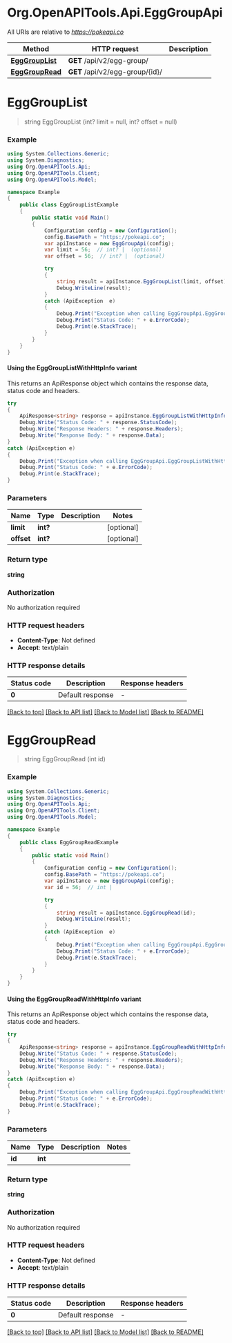 # Org.OpenAPITools.Api.EggGroupApi

All URIs are relative to *https://pokeapi.co*

| Method | HTTP request | Description |
|--------|--------------|-------------|
| [**EggGroupList**](EggGroupApi.md#egggrouplist) | **GET** /api/v2/egg-group/ |  |
| [**EggGroupRead**](EggGroupApi.md#egggroupread) | **GET** /api/v2/egg-group/{id}/ |  |

<a name="egggrouplist"></a>
# **EggGroupList**
> string EggGroupList (int? limit = null, int? offset = null)



### Example
```csharp
using System.Collections.Generic;
using System.Diagnostics;
using Org.OpenAPITools.Api;
using Org.OpenAPITools.Client;
using Org.OpenAPITools.Model;

namespace Example
{
    public class EggGroupListExample
    {
        public static void Main()
        {
            Configuration config = new Configuration();
            config.BasePath = "https://pokeapi.co";
            var apiInstance = new EggGroupApi(config);
            var limit = 56;  // int? |  (optional) 
            var offset = 56;  // int? |  (optional) 

            try
            {
                string result = apiInstance.EggGroupList(limit, offset);
                Debug.WriteLine(result);
            }
            catch (ApiException  e)
            {
                Debug.Print("Exception when calling EggGroupApi.EggGroupList: " + e.Message);
                Debug.Print("Status Code: " + e.ErrorCode);
                Debug.Print(e.StackTrace);
            }
        }
    }
}
```

#### Using the EggGroupListWithHttpInfo variant
This returns an ApiResponse object which contains the response data, status code and headers.

```csharp
try
{
    ApiResponse<string> response = apiInstance.EggGroupListWithHttpInfo(limit, offset);
    Debug.Write("Status Code: " + response.StatusCode);
    Debug.Write("Response Headers: " + response.Headers);
    Debug.Write("Response Body: " + response.Data);
}
catch (ApiException e)
{
    Debug.Print("Exception when calling EggGroupApi.EggGroupListWithHttpInfo: " + e.Message);
    Debug.Print("Status Code: " + e.ErrorCode);
    Debug.Print(e.StackTrace);
}
```

### Parameters

| Name | Type | Description | Notes |
|------|------|-------------|-------|
| **limit** | **int?** |  | [optional]  |
| **offset** | **int?** |  | [optional]  |

### Return type

**string**

### Authorization

No authorization required

### HTTP request headers

 - **Content-Type**: Not defined
 - **Accept**: text/plain


### HTTP response details
| Status code | Description | Response headers |
|-------------|-------------|------------------|
| **0** | Default response |  -  |

[[Back to top]](#) [[Back to API list]](../README.md#documentation-for-api-endpoints) [[Back to Model list]](../README.md#documentation-for-models) [[Back to README]](../README.md)

<a name="egggroupread"></a>
# **EggGroupRead**
> string EggGroupRead (int id)



### Example
```csharp
using System.Collections.Generic;
using System.Diagnostics;
using Org.OpenAPITools.Api;
using Org.OpenAPITools.Client;
using Org.OpenAPITools.Model;

namespace Example
{
    public class EggGroupReadExample
    {
        public static void Main()
        {
            Configuration config = new Configuration();
            config.BasePath = "https://pokeapi.co";
            var apiInstance = new EggGroupApi(config);
            var id = 56;  // int | 

            try
            {
                string result = apiInstance.EggGroupRead(id);
                Debug.WriteLine(result);
            }
            catch (ApiException  e)
            {
                Debug.Print("Exception when calling EggGroupApi.EggGroupRead: " + e.Message);
                Debug.Print("Status Code: " + e.ErrorCode);
                Debug.Print(e.StackTrace);
            }
        }
    }
}
```

#### Using the EggGroupReadWithHttpInfo variant
This returns an ApiResponse object which contains the response data, status code and headers.

```csharp
try
{
    ApiResponse<string> response = apiInstance.EggGroupReadWithHttpInfo(id);
    Debug.Write("Status Code: " + response.StatusCode);
    Debug.Write("Response Headers: " + response.Headers);
    Debug.Write("Response Body: " + response.Data);
}
catch (ApiException e)
{
    Debug.Print("Exception when calling EggGroupApi.EggGroupReadWithHttpInfo: " + e.Message);
    Debug.Print("Status Code: " + e.ErrorCode);
    Debug.Print(e.StackTrace);
}
```

### Parameters

| Name | Type | Description | Notes |
|------|------|-------------|-------|
| **id** | **int** |  |  |

### Return type

**string**

### Authorization

No authorization required

### HTTP request headers

 - **Content-Type**: Not defined
 - **Accept**: text/plain


### HTTP response details
| Status code | Description | Response headers |
|-------------|-------------|------------------|
| **0** | Default response |  -  |

[[Back to top]](#) [[Back to API list]](../README.md#documentation-for-api-endpoints) [[Back to Model list]](../README.md#documentation-for-models) [[Back to README]](../README.md)

